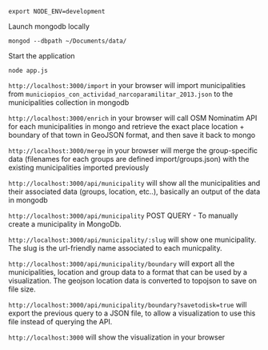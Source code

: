 `export NODE_ENV=development`

Launch mongodb locally

`mongod --dbpath ~/Documents/data/`

Start the application

`node app.js`

`http://localhost:3000/import` in your browser will import municipalities from `municiopios_con_actividad_narcoparamilitar_2013.json` to the municipalities collection in mongodb

`http://localhost:3000/enrich` in your browser will call OSM Nominatim API for each municipalities in mongo and retrieve the exact place location + boundary of that town in GeoJSON format, and then save it back to mongo

`http://localhost:3000/merge` in your browser will merge the group-specific data (filenames for each groups are defined import/groups.json) with the existing municipalities imported previously

`http://localhost:3000/api/municipality` will show all the municipalities and their associated data (groups, location, etc..), basically an output of the data in mongodb

`http://localhost:3000/api/municipality` POST QUERY - To manually create a municipality in MongoDb.

`http://localhost:3000/api/municipality/:slug` will show one municipality. The slug is the url-friendly name associated to each municpality.

`http://localhost:3000/api/municipality/boundary` will export all the municipalities, location and group data to a format that can be used by a visualization. The geojson location data is converted to topojson to save on file size.

`http://localhost:3000/api/municipality/boundary?savetodisk=true` will export the previous query to a JSON file, to allow a visualization to use this file instead of querying the API.

`http://localhost:3000` will show the visualization in your browser